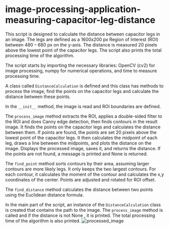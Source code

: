 # image-processing-application-measuring-capacitor-leg-distance


This script is designed to calculate the distance between capacitor legs in an image. The legs are defined as a 1600x200 px Region of Interest (ROI) between 480 – 680 px on the y-axis. The distance is measured 20 pixels above the lowest point of the capacitor legs. The script also prints the total processing time of the algorithm.

The script starts by importing the necessary libraries: OpenCV (cv2) for image processing, numpy for numerical operations, and time to measure processing time.

A class called `DistanceCalculation` is defined and this class has methods to process the image, find the points on the capacitor legs and calculate the distance between these points.

In the `__init__` method, the image is read and ROI boundaries are defined.

The `process_image` method extracts the ROI, applies a double-sided filter to the ROI and does Canny edge detection, then finds contours in the result image. It finds the points on the capacitor legs and calculates the distance between them. If points are found, the points are set 20 pixels above the lowest point of the capacitor legs. It then calculates the midpoint of each leg, draws a line between the midpoints, and plots the distance on the image. Displays the processed image, saves it, and returns the distance. If the points are not found, a message is printed and None is returned.

The `find_point` method sorts contours by their area, assuming larger contours are more likely legs. It only keeps the two largest contours. For each contour, it calculates the moment of the contour and calculates the x,y coordinates of the center. Points are adjusted and rotated for ROI offset.

The `find_distance` method calculates the distance between two points using the Euclidean distance formula.

In the main part of the script, an instance of the `DistanceCalculation` class is created that contains the path to the image. The `process_image` method is called and if the distance is not None , it is printed. The total processing time of the algorithm is also printed.
![processed_image](https://github.com/alabora33/image-processing-application-measuring-capacitor-leg-distance/assets/41023507/18457be6-9fbf-4433-ae2a-4c2ea87ce501)
